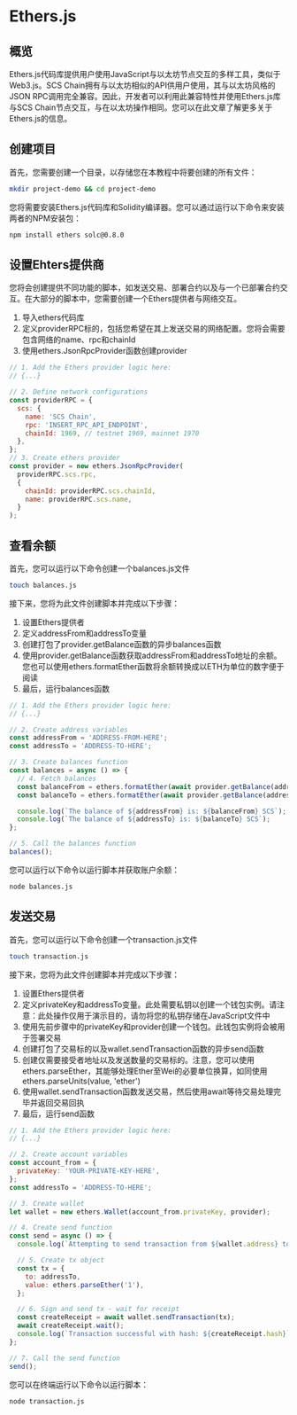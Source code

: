 # Ethers.js
## 概览
Ethers.js代码库提供用户使用JavaScript与以太坊节点交互的多样工具，类似于Web3.js。SCS Chain拥有与以太坊相似的API供用户使用，其与以太坊风格的JSON RPC调用完全兼容。因此，开发者可以利用此兼容特性并使用Ethers.js库与SCS Chain节点交互，与在以太坊操作相同。您可以在此文章了解更多关于Ethers.js的信息。


## 创建项目
首先，您需要创建一个目录，以存储您在本教程中将要创建的所有文件：
```bash
mkdir project-demo && cd project-demo
```

您将需要安装Ethers.js代码库和Solidity编译器。您可以通过运行以下命令来安装两者的NPM安装包：

```bash
npm install ethers solc@0.8.0
```

## 设置Ehters提供商

您将会创建提供不同功能的脚本，如发送交易、部署合约以及与一个已部署合约交互。在大部分的脚本中，您需要创建一个Ethers提供者与网络交互。
1. 导入ethers代码库
2. 定义providerRPC标的，包括您希望在其上发送交易的网络配置。您将会需要包含网络的name、rpc和chainId
3. 使用ethers.JsonRpcProvider函数创建provider

```javascript
// 1. Add the Ethers provider logic here:
// {...}

// 2. Define network configurations
const providerRPC = {
  scs: {
    name: 'SCS Chain',
    rpc: 'INSERT_RPC_API_ENDPOINT',
    chainId: 1969, // testnet 1969, mainnet 1970
  },
};
// 3. Create ethers provider
const provider = new ethers.JsonRpcProvider(
  providerRPC.scs.rpc, 
  {
    chainId: providerRPC.scs.chainId,
    name: providerRPC.scs.name,
  }
);
```

## 查看余额
首先，您可以运行以下命令创建一个balances.js文件
```bash
touch balances.js
```
接下来，您将为此文件创建脚本并完成以下步骤：
1. 设置Ethers提供者
2. 定义addressFrom和addressTo变量
3. 创建打包了provider.getBalance函数的异步balances函数
4. 使用provider.getBalance函数获取addressFrom和addressTo地址的余额。您也可以使用ethers.formatEther函数将余额转换成以ETH为单位的数字便于阅读
5. 最后，运行balances函数
```javascript
// 1. Add the Ethers provider logic here:
// {...}

// 2. Create address variables
const addressFrom = 'ADDRESS-FROM-HERE';
const addressTo = 'ADDRESS-TO-HERE';

// 3. Create balances function
const balances = async () => {
  // 4. Fetch balances
  const balanceFrom = ethers.formatEther(await provider.getBalance(addressFrom));
  const balanceTo = ethers.formatEther(await provider.getBalance(addressTo));

  console.log(`The balance of ${addressFrom} is: ${balanceFrom} SCS`);
  console.log(`The balance of ${addressTo} is: ${balanceTo} SCS`);
};

// 5. Call the balances function
balances();
```

您可以运行以下命令以运行脚本并获取账户余额：
```bash
node balances.js
```

## 发送交易
首先，您可以运行以下命令创建一个transaction.js文件
```bash
touch transaction.js
```
接下来，您将为此文件创建脚本并完成以下步骤：
1. 设置Ethers提供者
2. 定义privateKey和addressTo变量。此处需要私钥以创建一个钱包实例。请注意：此处操作仅用于演示目的，请勿将您的私钥存储在JavaScript文件中
3. 使用先前步骤中的privateKey和provider创建一个钱包。此钱包实例将会被用于签署交易
4. 创建打包了交易标的以及wallet.sendTransaction函数的异步send函数
5. 创建仅需要接受者地址以及发送数量的交易标的。注意，您可以使用ethers.parseEther，其能够处理Ether至Wei的必要单位换算，如同使用ethers.parseUnits(value, 'ether')
6. 使用wallet.sendTransaction函数发送交易，然后使用await等待交易处理完毕并返回交易回执
7. 最后，运行send函数

```javascript
// 1. Add the Ethers provider logic here:
// {...}

// 2. Create account variables
const account_from = {
  privateKey: 'YOUR-PRIVATE-KEY-HERE',
};
const addressTo = 'ADDRESS-TO-HERE';

// 3. Create wallet
let wallet = new ethers.Wallet(account_from.privateKey, provider);

// 4. Create send function
const send = async () => {
  console.log(`Attempting to send transaction from ${wallet.address} to ${addressTo}`);

  // 5. Create tx object
  const tx = {
    to: addressTo,
    value: ethers.parseEther('1'),
  };

  // 6. Sign and send tx - wait for receipt
  const createReceipt = await wallet.sendTransaction(tx);
  await createReceipt.wait();
  console.log(`Transaction successful with hash: ${createReceipt.hash}`);
};

// 7. Call the send function
send();
```

您可以在终端运行以下命令以运行脚本：
```bash
node transaction.js
```
